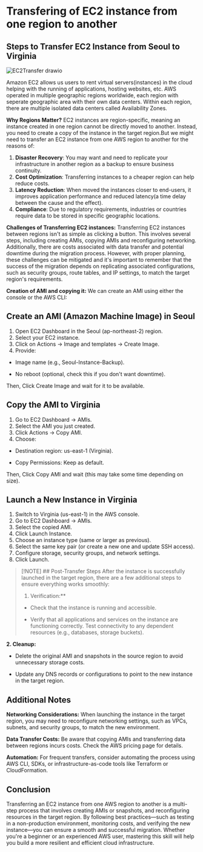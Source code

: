 # Transfering of EC2 instance from one region to another 
## Steps to Transfer EC2 Instance from Seoul to Virginia

![EC2Transfer drawio](https://github.com/user-attachments/assets/beec1b13-e383-42bd-b6d1-ff035eace053)

Amazon EC2 allows us users to rent virtual servers(instances) in the cloud helping with the running of applications, hosting websites, etc. AWS operated in multiple geographic regions worldwide, each region with seperate geographic area with their own data centers. Within each region, there are multiple isolated data centers called Availability Zones.

**Why Regions Matter?**
EC2 instances are region-specific, meaning an instance created in one region cannot be directly moved to another. Instead, you need to create a copy of the instance in the target region.But we might need to transfer an EC2 instance from one AWS region to another for the reasons of:

1. **Disaster Recovery**: You may want and need to replicate your infrastructure in another region as a backup to ensure business continuity.
2. **Cost Optimization**: Transferring instances to a cheaper region can help reduce costs.
3. **Latency Reduction**: When moved the instances closer to end-users, it improves application performance and reduced latency(a time delay between the cause and the effect).
4. **Compliance**: Due to regulatory requirements, industries or countries require data to be stored in specific geographic locations.

**Challenges of Transferring EC2 instances:**
Transferring EC2 instances between regions isn't as simple as clicking a button. This involves several steps, including creating AMIs, copying AMIs and reconfiguring networking. Additionally, there are costs associated with data transfer and potential downtime during the migration process. However, with proper planning, these challenges can be mitigated and it's important to remember that the success of the migration depends on replicating associated configurations, such as security groups, route tables, and IP settings, to match the target region's requirements.

**Creation of AMI and copying it:**
We can create an AMI using either the console or the AWS CLI:

## Create an AMI (Amazon Machine Image) in Seoul
1. Open EC2 Dashboard in the Seoul (ap-northeast-2) region.
2. Select your EC2 instance.
3. Click on Actions → Image and templates → Create Image.
4. Provide:
- Image name (e.g., Seoul-Instance-Backup).
* No reboot (optional, check this if you don't want downtime).

Then, Click Create Image and wait for it to be available.

## Copy the AMI to Virginia
1. Go to EC2 Dashboard → AMIs.
2. Select the AMI you just created.
3. Click Actions → Copy AMI.
4. Choose:
- Destination region: us-east-1 (Virginia).
* Copy Permissions: Keep as default.

Then, Click Copy AMI and wait (this may take some time depending on size).

## Launch a New Instance in Virginia
1. Switch to Virginia (us-east-1) in the AWS console.
2. Go to EC2 Dashboard → AMIs.
3. Select the copied AMI.
4. Click Launch Instance.
5. Choose an instance type (same or larger as previous).
6. Select the same key pair (or create a new one and update SSH access).
7. Configure storage, security groups, and network settings.
8. Click Launch.

> [!NOTE] ## Post-Transfer Steps
> After the instance is successfully launched in the target region, there are a few additional steps to ensure everything works smoothly:
> 1. Verification:**
> - Check that the instance is running and accessible.
> + Verify that all applications and services on the instance are functioning correctly.
> Test connectivity to any dependent resources (e.g., databases, storage buckets).

**2. Cleanup:**
- Delete the original AMI and snapshots in the source region to avoid unnecessary storage costs.
+ Update any DNS records or configurations to point to the new instance in the target region.

## Additional Notes
**Networking Considerations:** When launching the instance in the target region, you may need to reconfigure networking settings, such as VPCs, subnets, and security groups, to match the new environment.

**Data Transfer Costs:** Be aware that copying AMIs and transferring data between regions incurs costs. Check the AWS pricing page for details.

**Automation:** For frequent transfers, consider automating the process using AWS CLI, SDKs, or infrastructure-as-code tools like Terraform or CloudFormation.

## Conclusion
Transferring an EC2 instance from one AWS region to another is a multi-step process that involves creating AMIs or snapshots, and reconfiguring resources in the target region. By following best practices—such as testing in a non-production environment, monitoring costs, and verifying the new instance—you can ensure a smooth and successful migration. Whether you're a beginner or an experienced AWS user, mastering this skill will help you build a more resilient and efficient cloud infrastructure.
